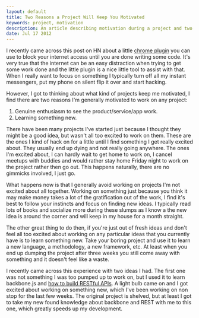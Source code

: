 ```yaml
---
layout: default
title: Two Reasons a Project Will Keep You Motivated
keywords: project, motivation
description: An article describing motivation during a project and two main factors that keep one motivated.
date: Jul 17 2012
---
```


I recently came across this post on HN about a little [chrome plugin](http://www.blockr.me/) you can use to block your internet access until you are done writing some code.  It's very true that the internet can be an easy distraction when trying to get some work done and the little plugin is a nice little tool to assist with that.  When I really want to focus on something I typically turn off all my instant messengers, put my phone on silent flip it over and start hacking.

However, I got to thinking about what kind of projects keep me motivated, I find there are two reasons I'm generally motivated to work on any project:

1. Genuine enthusiasm to see the product/service/app work.<br/>
2. Learning something new.

There have been many projects I've started just because I thought they might be a good idea, but wasn't all too excited to work on them.  These are the ones I kind of hack on for a little until I find something I get really excited about.  They usually end up dying and not really going anywhere.  The ones I'm excited about, I can hardly wait to get home to work on, I cancel meetups with buddies and would rather stay home Friday night to work on the project rather then go out.  This happens naturally, there are no gimmicks involved, I just go.

What happens now is that I generally avoid working on projects I'm not excited about all together.  Working on something just because you think it may make money takes a lot of the gratification out of the work, I find it's best to follow your instincts and focus on finding new ideas.  I typically read lots of books and socialize more during these slumps as I know a the new idea is around the corner and will keep in my house for a month straight.

The other great thing to do then, if you're just out of fresh ideas and don't feel all too excited about working on any particular ideas that you currently have is to learn something new.  Take your boring project and use it to learn a new language, a methodology, a new framework, etc.  At least when you end up dumping the project after three weeks you still come away with something and it doesn't feel like a waste.

I recently came across this experience with two ideas I had.  The first one was not something I was too pumped up to work on, but I used it to learn backbone.js and [how to build RESTful APIs](how-to-design-a-rest-api-and-why-you-should).  A light bulb came on and I got excited about working on something new, which I've been working on non stop for the last few weeks.  The original project is shelved, but at least I got to take my new found knowledge about backbone and REST with me to this one, which greatly speeds up my development.